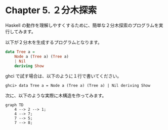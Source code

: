 # Chapter 5. ２分木探索

Haskell の動作を理解しやすくするために、簡単な２分木探索のプログラムを実行してみます。

以下が２分木を生成するプログラムとなります。
```Haskell
data Tree a =
    Node a (Tree a) (Tree a)
    | Nil
    deriving Show
```

ghci で試す場合は、以下のように１行で書いてください。
```
ghci> data Tree a = Node a (Tree a) (Tree a) | Nil deriving Show
```

次に、以下のような実際に木構造を作ってみます。
```mermaid
graph TD
    4 --> 2 --> 1;
    4 --> 7;
    7 --> 5;
    7 --> 8;
```